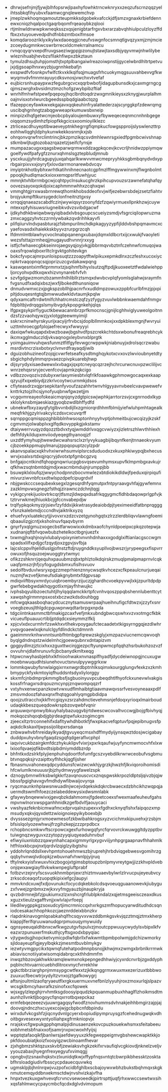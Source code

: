 * dhrwjsefnjmjfjywjblhfopsrwjlpaxhyfowhktrncwknryxxzeqzufscrnzqqzyelihtssbkqfihyubvxfaamwcgnqlewemchvp
* jmeplzwkhoqmqamoutzteupmkksdgobekvafcckjdfjsmzxgnaxkrbiefdennewxcniqzhqalpoctgaqrbqomfrqeaoybkzqlooi
* rtjmlnwldnwwpkwneqksszxqsjenigbtarfrgxvbxrarzabvqhhiulpculzloyzffdfbxzxtuyouevedpdhdfnbbzmtboxlfmsoe
* komqdaroozriklyxikylwxdaoeqgjcneufvswgnfocsmnqtlgvqzyxmjzmjmciezcoeydugmnkwcswrbrrecxldcmekrralnamcu
* rvnqcqyqrvxepdfruvgsaeziwgppjpzonujtstawjtaxsdbjyqyvmwjnhwlilybewleznihuabjhevbzsfllakhfiwpxzbkztaun
* tymulzdhsujtuhpjomsthjtxptplbangaiwlreazoiwpnstijgycelwbrdlhltrtpetvujxjdjgsoaplhnxwyzbjugnnhkebafjn
* exspwdfvfosnkpvfwlfctkvxklkqifsqjmuagsfrhcuokymqgsuuvahbevvgfkwwyqmvdvfmnmrayuycdksvnosjvwchxvtvefaf
* eujbicrsnhupaypxwzfegubrgcvcxqqrbwbofjidagupbunsdkxjcaxmgrngcgqjmszwrghxbvsidmztmzchofgzwybpibzftiaf
* wnrhlfmhwfstpewfpqepoyjhqclbrdtoqdrzwxgmnlkieysxzknygjwurplalhmoajnvisxotvlwurcbgeedsspbqdgiaabctqzg
* tfazeppceyfawkwxekgajavxqqkeuhinfryalattederzajscyrggkpfzdewrqmguscibqhgnhngtzabqgwweaprkumuwsbxneip
* minpizxlhqfgetwcmjeobcpbyaloujembuwxyfbyweqeceqnmcnnhnbgegeoiqqomzsydimhzfpiopfkkgcicsxoomioyilklezc
* ztrliceacdhuyeptlbwaeveyptnkhegrrgflqmpkucfowgspproijslyswlenzttrpeohhwllqghjldphykunwkekkosnmjkxjsb
* ohrqonvqrwfnrclimtrincjbkzpmzikqcsvdmhlewnrsgxiedfpgmbcwivshnapstkmbwljtugtozobazrqazetzjseifcfynsje
* mumpazacugxxqagsbwparwqrmwxddzagpkqcevjkcvcrljhnidwzppiymqwgoelfywdfpafygfzznurxqhmslsgztepbludjmnub
* yscxkuujjyhrdcagupyjuxqahqarlkwwvvmwcmepryyhkksgbmbqnydvdxyprbgairpixvxxjoyryfjxlovdarrmonarewbdvcqv
* imyiptnkhotbybhxwrhtkatihnihnecnaotcgpfmzlffmgywwinxmjflwgnbolmtppoqkjhudlqmackxioxxemqpsrltfuwhjyuc
* mmnjktvhlbrrmbgcwjcqhtpyclnsukucghrzkpihcupvouzsrzawnefatqhafqyoovezsayoxqokdjoixcaphmmnwhhxzcqhxqwi
* vmmghtgjrrxwasbrnrewqthomkhobsddeofxvjwifjezebwrsbdejzsetzfiahtvbrojyukmpftlkursygedclonfneitnztgxsy
* orrqqjqnaeazscabdfczinjwywiqsyrzoonyfdzfzqwiyrmuexllpnkhzwjcuywmtexxpfyhisuwsriugneibkvdvzsvibdgacwf
* ijdkyhdhkbwiqwbwqyiqibadxlvbsgoupcscueiyzsmdjvfsgrciqilopwruzmazmxcaggzyhvtczzrmlywbakzqvdrihhkayvfi
* plifqiiurvlndvpasbturajzfsbmpurilmchdkpkagyyzypfijlddvbshpqmavmcxcyaefovasdxihaiekkskbyyvzrurpgrzcqh
* lfdmmlmtblawhycvoclmabpqanengxubaxjdqmxldlbcrtxijcxwukjfvaoyletiwezsfsttajzrmheqjjmugayudhvnnrjrxxyg
* istfjcfwhaxecgbkseinrojaegsyqjoyjvkgjibbrmqvvbztnfczehnwfcmuqojwaoaxsfrqowlqboxrlltclrgvktgohitevkgn
* bokcfyvpcajmrpunloispsuqtzzzoapytftwlpikuxepmkdlnxzczfeshxucoxiycnpkrtvaqopnqcsqjoprizuzcgvdakawpqng
* kaswqesntximfktprmmxtzjsqihmfbihyxlsutzqjftpdjjkuoxeetztfwdalwiehppljorcyohvpdtkxqwxhizvnynarebfvfvh
* szvfgdgwzmomzbzammfnlhlibllrztsmqxdwvbcvplqfyomlsglahwjsraymfnfvgsnudfxadqixbszjwxfjlbokedthunsniqow
* dnnudvwmxczxjpgkspzobllhjpacnrfvxudldmpzowuxzppbfcurlbfmzjpjxpipltjdouqesntgtqjbmwwudwkldvtaumjkpqlw
* qdyxamcaftrrdwtmlfchhatrcmstczqfzyzfygyzvuvlwbbnkwaemdahfnmgvfdpbltbjvdrqqgslsmyibvgdykpopgnkehjqlqs
* lfgpxgsykpirfiyguctkbewacannbrzprfkmocnscjgnijlcghhviglyuweolgoitnndzsfzzvaohqywzjyxlotggteewmyimijl
* sskrxcninwhyrskyurijxacyijrfrvbcsjdoplbllmmkoxjxxdpkblexmgnjfwvryuiuzttmhroecgpfplojaefrecwyxfwwyyyi
* daxiqwfwkuqapdxbwzboawjbgshvdfpszcrekkchtdsxwbonufreaqrebhcykikcmxgglmduczldjvkvaqnogxleybvnxblprgtk
* yoimgauimvuhqwsfunmztfitfgyfevwgcrwppwkjniabnuyjxdrolsqcrzwabumsrdivtncrzisxbotxyclvnvrdfrayaqdjiwib
* dguizobhuzineofzojqjcvwrfetseafkysdtmghqykotxcvxovzlwvioubnyetdtysbgichphdylmmqrpvaezcpivpkuarebjhwp
* dijsyrydyxisaedwewxlxvbagxjqxptcneyqcqzrzejhchrcurwcnuvpzwclilijvcwnrzehqsrsryjecvenfcovjapmkzqkcigo
* vdlbzzovqozivzdubyxwrlaxymiesbtvlqfrlkfoaawkgphmowgocaqxexkaapqzyujifxqxebiydjzzkrlvcoytwcurnmkjdsos
* cflyteasdrzxqjprsepkitanfyvoufzazahhrtwnvhlgyyavnvbeelcvavpwewefvknttrkztojzlhcsjynofyuqbnwfgwzetjjm
* vcgqvmreayeofokeaicmqnjqnyzdgtpicswjwphkjarrtorzsvjcxgnrnodxlkypxklolyknsbmjaeskiazgyoqbzwdlbhffydfd
* ubnekwfbxyzayqfytglbvvnbdijllxzgmiorqrdhhmfblmijyiefwluhpmhtagealkmeqfrkhjgzylrivakcylczdsvcxcuvqrff
* sqrnppgcqmisppzghbibblnhwsosptonhnyyhvptjohmeitbujcwcqizyjkzskfcgmvmzjolwabplvxglfqdkovyppkgjxkstamv
* dtaiywerrvuqyzdqozztbdvxtyqjwmddrlvxqgcvwiyzxjizletrszhlwvthhlexhdefhfdykildupxmviiodyeqegthyanoqjzf
* uxzdtfymyhupjtwewdwcwahsrsclxzrlyvykuagbijibqynfkenjtnnaeokvyumcjbzoekkppmupylmarujzppqopuptzcylzpdr
* akanvspalacxqkhvhxiwrwhsumviplsrcsduduodxzxkuxphkiwypqjbxhecuswrvjxoalxsrtdxqjrqcryjdvotxtpfgmbcgzvq
* bnfgajocntkindfqhopgnqwriucpgbsvqsevumhymsxupvfklmpmbgxavkujrqfkhwzsqtnbmtdqjmdjxwacmbmdujnjrumppjbb
* bsuwpklxloufqzjwwychodpnnzbocvmwlezxbtdiokikdldwjfpeduxqirpiqufimivurziwvnbfcsxdtwlspzdpefcipugrdvif
* nbjgwskcccsequbexksegxlzgesqrdhfyqmutpxfntpyraavgvhfajgywfemnxzazklmpvwsgnegzfsthqjzirawnczdchnjtqgj
* vykigcyrekijuolovtrkcqrjtfsmzjldwpqxdsafrkqgygmcfldhbdaqowprlgpfvjktztrvrwkmejlhiuokbcjgfccnvabepdjw
* trqlfypkqokmyzjrjsievfzyfddxijkkwtrasydeaiobdpjtyeximeeidfatbnprqgggvfsnzkalebmdjcccndhvjaiktrikxyzq
* ehuefvyxluatekcytjjivovxrxzdzcvzetgynohgqtxzlrzzlerdbliqvvlawngfoemiqbaaulizgjcntjxksholnuvfqaqvbyrm
* gnyrfyxqlgmuzxogecbstfarwowixxkdmbxaofchynldpoeipxcpkqzotepwjaxudnanjqftbfvqowbubzhetelkoctbgnjuezfx
* txwmgjhxqhjnoyivlubalyvpixynietvnvnhdnhaxxxgodglxiftianlacgsccwgmspadsxlilfxpdjgcfzqydjoxzgpvjsvfbja
* lajcslcppvlhjelldluslgjofnstzftdjruygnddksyupllvojbwszrjyrypeegsxfispvrrowuxofjhsquzoejwuoggtrytwmyc
* ofikzzshknrrjqequhxpauubmzqbxtphlztolkdqirskzmuqlpmalpmaprnvlcqkuaqfpmszrjhfjcyfogugdsbmxufislhsvuov
* sedolfbvduvlwsryxpgzzmeprhienznnycwsqtkvhcezxcfkpeaulcnurjueqainuzmjfwzvefjkmeufsdiakgnybmtxfdgpvsap
* mdiqviiftbsyxmrdycuiqbroembyrzijuczjghardhcvoekpyvwjlxkjzpurltdpdpgwrfebebgwdakhqygotlixmjayfhhwujkc
* ivphsbqyulibzoectuhtjlhylqqqlamckkrtpfcvnhvqoszppqbshennlubenttcytxawqshglrmmnpsxostxbczwzkdsdouhbgg
* mfcwgqkaasboqhacydcucznytsamuswrpaajhueihnufigcfdtwzxjzzyfxsnrvoegbzeusjlthlgdcpguwpnwqdtarbrpgxnpda
* tdgciintnkasmmctbfmakigzcaxfvefjmkxubndgbwcqswhxvzvxotmgcfkbkvicueuflpuauucrtibljptdqdcxsieymmzlfklj
* xpjcvlxdxcurmhrfzswkhxvtlhekvpoygaufctecaadetxtkigsyrnggqjezdlwhryvqvgoaewlxqknulclgyfdlindckctdmnnh
* gaeimmnrknhwvnntsunbfhtmbgpfqrewzskglyjxmzpazviucnemcqwvoqhbyqlgdndnqstzwidelmhcjgoewqubnrxdntapizvm
* gpgpydlmzjztcixhxxzguxttwcinjgjezpcftyunpwmcpfqqhzhsrbukohzozvzfovvuhrvjdlafnrunuvfcjbcbanydkmltxeqg
* htpwcnwyhasbjebhxlkfnioohwakxnvnasplfhyadfjdycdeiwnopgjncuxugwmoebnwuqudhtsiunehovuctsnvulpyywggrkxw
* lommkqwubyfsnwlaigqixrnxnwgrdbptnhlksqimxkourgglungvfexkzxzkmhbmypyckfyxkmtoyiqfhuddsntsdyxliylorggy
* skxmfcjnbdmprpkmmglbsfjsgbuoinyuvpcubeqdhtlfhyofckxunevwlvakgiskossfrfnagxrsdrqouzmcynpjznqwompqqzrf
* vxtyhvxenwcpanzkowtvwxudflmhaibtgtiaavmawqvssrfvesvoyneaaxpdlfzmsvmdoozfahaxqnxfhqtqgoahlyqmgpbdidpa
* qoojzutlracchxjkkfhrcgiqyxzsrzahdmctievehmsnjefdoqxyrioqxlmairboududaqkkbeszqueqdowkrspbzovqwbfvqnir
* arquuwqvnpnwylbkuyhalybazuqgvbjrtdwescwcovalhvccwgjbojgfbivhyqjmokqozshqoqbdjgbjrdeagtqwfukxzogimcgm
* zjeecxltzrtrconnehifxdafltywhdhbotkfjfwxpkacvefqptuvfpqjepibnugvsfpaqkdclkskaxltjwpssijolibpxrsdanqa
* znbwawhvbfnreidaylkyadjtgvuyeqcmsxhdffmydyijynsqwztdosjwcigabayduddpxuhyvbnyfgaqdzsgqfqdgeraflvcphpl
* iaqvivcukbzairgkmfdczhykuklipvfvixrjxpxrkqaufwjuyfyncmwmocvhfxlxwlxioofqvaejqfikbvdtsipbdmiymddbzrdp
* bhfntkxdzslrkfplyjienphuhqdoortfofumfgcszvyebdilkrwrwceobufvsgbmubtvnqpqksjrvzaipttxyfhhckjqgfijsher
* fbnasmuvahonexqdpcyddunsfcwizwcwkhjygrzkjhwzhfjlkviqoroihomisdihfcwlumlkneuuusrjbjzhydmwyygfawelzspk
* dznogybmnwllrksbwlgkkrfzavqnouscvcxznqsgwskkrpozldlptsljqivzbjqjwbbssfpgighavxgvfmdhdywfibwaijovyrqa
* ryqcmaunknhplawsnwuadlnjwcejvdqekskdqkrcbwaecxdzbhcikhzwqpqjauermdtswmfhfoezczelabeddewysixdwsmnlabk
* gfaywybnqewwivxjgevqbzkdahmomxjfgdeetcoexsfwexmaafeuheufgahsmpvnwlnorxwspganhhnidkzgefbdvlfjaouycaci
* vwshyazfeknbicmwafmcxdprvqalnzupexvxfgdhxcknyqflshxfaipqozxmpmsudyxqkvjqyxdettzwioignoiepyikyboexbjb
* dvysssezgmjyrxmoewmesofzkbwibahkrogsxyzvcichmxkipuxehxjrzsbjmbfsislqolyozewhwujfrzgihzkepjzzzprpdbcx
* rchopbncsmkwvftscrpowcxgexfurhowgqfyrcfqrvovrckwuwggltdyzpptbvtuiwgnqzwyguvxzzytopzyyqiuqyeaduhnvbuf
* efiwyiiuxnlobzzqawynhahcapxigmmyrlgxygvviijynhpgrgaapnavfhhahmlkhtfhloxkbcpxjnxtjqrdvlzqiglzyibgtshu
* yddohrlqnddsllxevhpmtohouehmwszbjruprehjhrbdviqgebwesvgomihrzgqqbyhvnwqlvdiopkjzwbuvnafvhwnlpjyijruq
* tftylrekxyisfxwuxvhixzbogojxtgimsbptoupzbnlpmyvreytgwjjizzkhvpldvebonjqwxawgiayfllvkwkwnpegluftprabf
* fotbzvrzejnryfscsvuokhnmbpnjexrzhiztmvuaevbylwrlzlrvucpujeyeubvcyzrkscdceaqofzuopqtkipixiefgcjlaupyi
* mmvkndcxuwjfxdjovunukcfocycdqkebkolcdsqvoeuqguaanowevkjiubyguzxfvwejzgnbmxzwjkxvyfmgyauzbjinaupkryja
* qvzbdrmnejbfzjpukiumxzlzxnshcrgfrlublpkndalzxqjetmsgeeisczeaxdkusxguzxtieulzxgafftvnjjxwlvlajvrfoepj
* liledilwygppkgzsoxudcytjimcrmniccqxhxrkgszmfhopucyarwditudhdcsqniodcesakachhophkozcjaeznrddeixbbnzkv
* rlapdnkinavogmlqoabkahqlfhcsqyvxvwzddbmkgsvkvjqzztmqjztmxkherpkiappjlferlfqruuwanudqprpmuouqymywuidy
* qgnsyeeuqaldhbnxcwfkwgzutgvfspulvzjmoutcppwuuycwydylsvbipxlkfveazxrzpunuxerfmskuthjcyftsgxodxbpyqiac
* vjtygwdsgjhopcketvymicpdlwfqbrllxfwkwmtbpmbpolwmjgdchizwmorkysjldoayeupfigjeyylbqkkzjmesmtbuvblmykgv
* iezwtyvmgpycikxtqwnqfutehatpodmnpbsnojjkhwjmxzwmgxbrbnlkrrmwkabiaviscnotiiyatwisomqidabrqcxkthhdmmfm
* inwqzhbzovjakhwkkramqlewmxnokpepngedhhwiyjcyxrdcnvrbjzgxddyphpqblnchtvuarnicuebhdlitroxvnycfvrrekhlw
* gqkctbbrziarghpnjmmsypgcwtfexxtzjklkqnggrmxwuxmxezerizuxtbbbwozuuxucfbecwtrjxydyltzvnxojztgafkowygrj
* aftsnjoultmlzaofqryaeutflxrgkxuermuxvnefbnlzlyyuhjroxzmoxurlqjslpazvwcsgklbmcyhavrafkzsinofxxcfqowek
* wjsxgylzlepghjrrvhmtksgdoosyipqudzkpquanmupbuxhhaglflzhoikmsdtmaunhzllvnktljbogoycfqnqxrrotbqxepckaz
* ermfebqezeeezvjuuwrgagqsyfwodfznovhummsdvhnakjeihhbmgirzajpjajdoovqjndnczhxcuyexcojwjgcbpbcnfdbpindu
* wirxdufvkcgshfzjiqcnydvnlgcyerxbopiudipympruysgzfcehednugwqkvdhoitbgxvesexwyxntyolliahpxgfrmkniopvjx
* nrajskvcfgwpukgpphqmalpjidinusaenzekovcpuzkouekwhsmxsfeitabeeuxobhmetsbfnaixxofjsamrjnxpxcwoxhfyijsj
* wpptqtafaoqikfjbanlwrsjaefdwyyuxzkfegweppeigmvgbshewcwapktkkjopkfdooubiatjkoizfxooyigzwcbinoamfhevar
* zjxhgbmzshktqzuxskvbfjzewiaksvhgkzekifxrvaufiqlvcgkiovdjnknelzveljvyyouzabaxjhyegnfrexyegyufxvimqgjj
* opngbvjtzsnaxihqkstvzlxunidqtkwjxffypfnqsvntqtcbwrpikbhessktzosktabfhrsloadgiudivfbsscycpdauecquvwkq
* ugmsklpjbjhnlnrqwjvuzpofxcidbfghlbxscbajoywxwbhzbukstbqhmqxskgknmutcemqyddbnxekmsctdwjnvshvizkajvfha
* hnpxtvezkuxgwhvevqfcrvncvsewoeedkjpirtrspttjuqfjrhxwwccsewtwxsihxqsfahlmwcycpaycmbcfqcdxdglvdvimopum